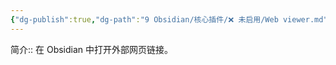 ```yaml
---
{"dg-publish":true,"dg-path":"9 Obsidian/核心插件/❌ 未启用/Web viewer.md","permalink":"/9 Obsidian/核心插件/❌ 未启用/Web viewer/","created":"2025-07-31","updated":"2025-07-31"}
---
```



简介:: 在 Obsidian 中打开外部网页链接。